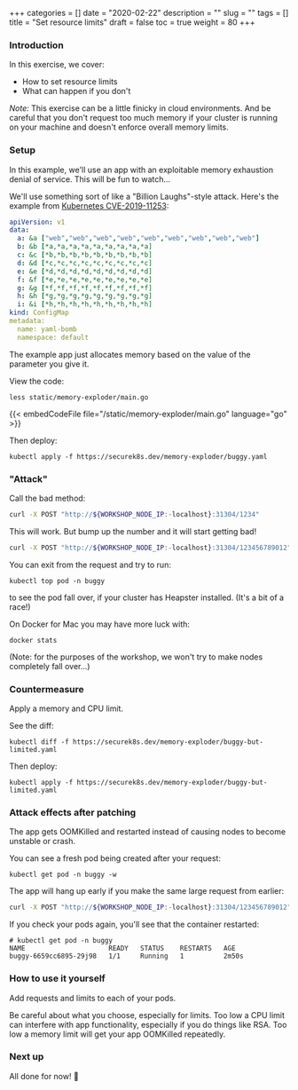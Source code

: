 +++
categories = []
date = "2020-02-22"
description = ""
slug = ""
tags = []
title = "Set resource limits"
draft = false
toc = true
weight = 80
+++

### Introduction
In this exercise, we cover:

 - How to set resource limits
 - What can happen if you don't

_Note:_ This exercise can be a little finicky in cloud environments.
And be careful that you don't request too much memory if your cluster is running on your machine and doesn't enforce overall memory limits.

### Setup
In this example, we'll use an app with an exploitable
memory exhaustion denial of service. This will be fun to watch...

We'll use something sort of like a "Billion Laughs"-style attack. Here's the example
from [Kubernetes CVE-2019-11253](https://github.com/kubernetes/kubernetes/issues/83253):
```yaml
apiVersion: v1
data:
  a: &a ["web","web","web","web","web","web","web","web","web"]
  b: &b [*a,*a,*a,*a,*a,*a,*a,*a,*a]
  c: &c [*b,*b,*b,*b,*b,*b,*b,*b,*b]
  d: &d [*c,*c,*c,*c,*c,*c,*c,*c,*c]
  e: &e [*d,*d,*d,*d,*d,*d,*d,*d,*d]
  f: &f [*e,*e,*e,*e,*e,*e,*e,*e,*e]
  g: &g [*f,*f,*f,*f,*f,*f,*f,*f,*f]
  h: &h [*g,*g,*g,*g,*g,*g,*g,*g,*g]
  i: &i [*h,*h,*h,*h,*h,*h,*h,*h,*h]
kind: ConfigMap
metadata:
  name: yaml-bomb
  namespace: default
```

The example app just allocates memory based on the value of the parameter you give it.

View the code:

```
less static/memory-exploder/main.go
```

{{< embedCodeFile file="/static/memory-exploder/main.go" language="go" >}}

Then deploy:
```
kubectl apply -f https://securek8s.dev/memory-exploder/buggy.yaml
```

### "Attack"
Call the bad method:
```bash
curl -X POST "http://${WORKSHOP_NODE_IP:-localhost}:31304/1234"
```

This will work. But bump up the number and it will start getting bad!

```bash
curl -X POST "http://${WORKSHOP_NODE_IP:-localhost}:31304/123456789012"
```

You can exit from the request and try to run:
```
kubectl top pod -n buggy
```
to see the pod fall over, if your cluster has Heapster installed.
(It's a bit of a race!)

On Docker for Mac you may have more luck with:

```
docker stats
```

(Note: for the purposes of the workshop, we won't try to make
nodes completely fall over...)

### Countermeasure
Apply a memory and CPU limit.

See the diff:

```
kubectl diff -f https://securek8s.dev/memory-exploder/buggy-but-limited.yaml
```

Then deploy:

```
kubectl apply -f https://securek8s.dev/memory-exploder/buggy-but-limited.yaml
```

### Attack effects after patching
The app gets OOMKilled and restarted instead of causing nodes to
become unstable or crash.

You can see a fresh pod being created after your request:

```
kubectl get pod -n buggy -w
```

The app will hang up early if you make the same large request from earlier:

```bash
curl -X POST "http://${WORKSHOP_NODE_IP:-localhost}:31304/123456789012"
```

If you check your pods again, you'll see that the container restarted:

```
# kubectl get pod -n buggy
NAME                     READY   STATUS    RESTARTS   AGE
buggy-6659cc6895-29j98   1/1     Running   1          2m50s
```

### How to use it yourself
Add requests and limits to each of your pods.

Be careful about what you choose, especially for limits.
Too low a CPU limit can interfere with app functionality, especially if you do things like RSA.
Too low a memory limit will get your app OOMKilled repeatedly.

### Next up
All done for now! 🙂

<!--
We'll cover effective metadata in the next exercise:

[**Bonus: Apply good, consistent metadata**](../90-metadata)
-->

